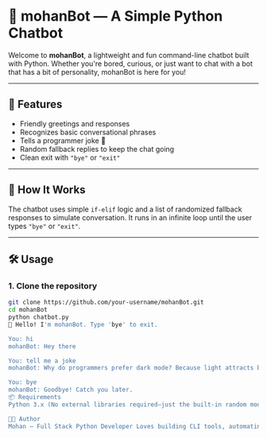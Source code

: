 # 🤖 mohanBot — A Simple Python Chatbot

Welcome to **mohanBot**, a lightweight and fun command-line chatbot built with Python. Whether you're bored, curious, or just want to chat with a bot that has a bit of personality, mohanBot is here for you!

---

## 🚀 Features

- Friendly greetings and responses
- Recognizes basic conversational phrases
- Tells a programmer joke 🐛
- Random fallback replies to keep the chat going
- Clean exit with `"bye"` or `"exit"`

---

## 🧠 How It Works

The chatbot uses simple `if-elif` logic and a list of randomized fallback responses to simulate conversation. It runs in an infinite loop until the user types `"bye"` or `"exit"`.

---

## 🛠️ Usage

### 1. Clone the repository

```bash
git clone https://github.com/your-username/mohanBot.git
cd mohanBot
python chatbot.py
🤖 Hello! I'm mohanBot. Type 'bye' to exit.

You: hi  
mohanBot: Hey there

You: tell me a joke  
mohanBot: Why do programmers prefer dark mode? Because light attracts bugs! 🐛

You: bye  
mohanBot: Goodbye! Catch you later.
📦 Requirements
Python 3.x (No external libraries required—just the built-in random module.)

🧑‍💻 Author
Mohan — Full Stack Python Developer Loves building CLI tools, automating workflows, and sharing clean, documented code.
